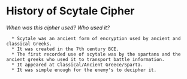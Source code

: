 # History of Scytale Cipher
*When was this cipher used? Who used it?*
  
      * Scytale was an ancient form of encryption used by ancient and classical Greeks. 
      * It was created in the 7th century BCE.
      * The first recorded use of scytale was by the spartans and the ancient greeks who used it to transport battle information.
      * It appeared at Classical/Ancient Greece/Sparta.
      * It was simple enough for the enemy's to decipher it. 
  

